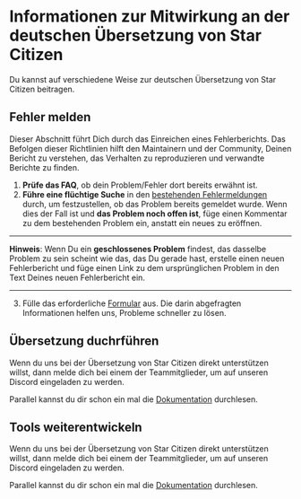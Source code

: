 # Informationen zur Mitwirkung an der deutschen Übersetzung von Star Citizen

Du kannst auf verschiedene Weise zur deutschen Übersetzung von Star Citizen beitragen.

## Fehler melden
Dieser Abschnitt führt Dich durch das Einreichen eines Fehlerberichts.
Das Befolgen dieser Richtlinien hilft den Maintainern und der Community, Deinen Bericht zu verstehen, das Verhalten zu reproduzieren und verwandte Berichte zu finden.

1. **Prüfe das FAQ**, ob dein Problem/Fehler dort bereits erwähnt ist.
2. **Führe eine flüchtige Suche** in den [bestehenden Fehlermeldungen](https://github.com/rjcncpt/StarCitizen-Deutsch-INI/issues?q=is%3Aissue) durch, um festzustellen, ob das Problem bereits gemeldet wurde. Wenn dies der Fall ist und **das Problem noch offen ist**, füge einen Kommentar zu dem bestehenden Problem ein, anstatt ein neues zu eröffnen.
____
**Hinweis**: Wenn Du ein **geschlossenes Problem** findest, das dasselbe Problem zu sein scheint wie das, das Du gerade hast, erstelle einen neuen Fehlerbericht und füge einen Link zu dem ursprünglichen Problem in den Text Deines neuen Fehlerbericht ein.
____

3. Fülle das erforderliche [Formular](https://github.com/rjcncpt/StarCitizen-Deutsch-INI/issues/new/choose) aus. Die darin abgefragten Informationen helfen uns, Probleme schneller zu lösen.

## Übersetzung duchrführen

Wenn du uns bei der Übersetzung von Star Citizen direkt unterstützen willst, dann melde dich bei einem der Teammitglieder, um auf unseren Discord eingeladen zu werden.

Parallel kannst du dir schon ein mal die [Dokumentation](docs/dokumentation/Dokumentation_SC-DEU.adoc) durchlesen.

## Tools weiterentwickeln

Wenn du uns bei der Übersetzung von Star Citizen direkt unterstützen willst, dann melde dich bei einem der Teammitglieder, um auf unseren Discord eingeladen zu werden.

Parallel kannst du dir schon ein mal die [Dokumentation](docs/dokumentation/Dokumentation_SC-DEU.adoc) durchlesen.